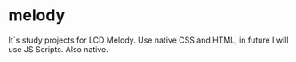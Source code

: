 # melody
It`s study projects for LCD Melody. Use native CSS and HTML, in future I will use JS Scripts. Also native.
